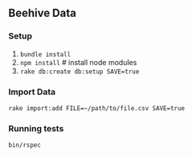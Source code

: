 ## Beehive Data

### Setup

1. `bundle install`
2. `npm install` # install node modules
2. `rake db:create db:setup SAVE=true`

### Import Data

`rake import:add FILE=~/path/to/file.csv SAVE=true`

### Running tests

`bin/rspec`
